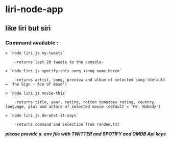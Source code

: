 # liri-node-app

## like liri but siri

### Command available :

    > `node liri.js my-tweets`

        -returns last 20 tweets to the console-

    > `node liri.js spotify-this-song <song name here>`

        -returns artist, song, preview and album of selected song (default = 'The Sign - Ace of Base')

    > `node liri.js movie-this`

        -returns title, year, rating, rotten tomatoes rating, country, language, plot and actors of selected movie (default = 'Mr. Nobody')

    > `node liri.js do-what-it-says`

        -returns command and selection from random.txt 



**_please provide a .env file with TWITTER and SPOTIFY and OMDB Api keys_**
